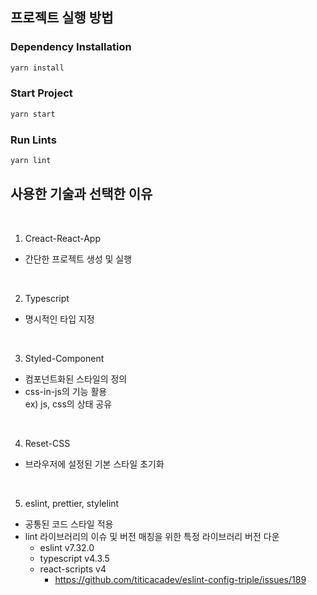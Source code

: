 ## 프로젝트 실행 방법

### Dependency Installation

```bash
yarn install
```

### Start Project

```bash
yarn start
```

### Run Lints

```bash
yarn lint
```

## 사용한 기술과 선택한 이유

<br />

1. Creact-React-App

- 간단한 프로젝트 생성 및 실행

<br />

2. Typescript

- 명시적인 타입 지정

<br />

3. Styled-Component

- 컴포넌트화된 스타일의 정의
- css-in-js의 기능 활용
  <br />
  ex) js, css의 상태 공유

<br />

4. Reset-CSS

- 브라우저에 설정된 기본 스타일 초기화

<br />

5. eslint, prettier, stylelint

- 공통된 코드 스타일 적용
- lint 라이브러리의 이슈 및 버전 매칭을 위한 특정 라이브러리 버전 다운
  - eslint v7.32.0
  - typescript v4.3.5
  - react-scripts v4
    - https://github.com/titicacadev/eslint-config-triple/issues/189
